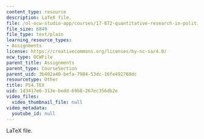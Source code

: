 ```yaml
---
content_type: resource
description: LaTeX file.
file: /ol-ocw-studio-app/courses/17-872-quantitative-research-in-political-science-and-public-policy-spring-2004/1d3417e6313ebedd69b8267ec356db2e_PS4.TEX
file_size: 6849
file_type: text/plain
learning_resource_types:
- Assignments
license: https://creativecommons.org/licenses/by-nc-sa/4.0/
ocw_type: OCWFile
parent_title: Assignments
parent_type: CourseSection
parent_uid: 3b402a40-befa-7984-53dc-16fe492768dc
resourcetype: Other
title: PS4.TEX
uid: 1d3417e6-313e-bedd-69b8-267ec356db2e
video_files:
  video_thumbnail_file: null
video_metadata:
  youtube_id: null
---
```

LaTeX file.